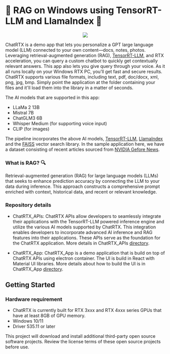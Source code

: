 # 🚀 RAG on Windows using TensorRT-LLM and LlamaIndex 🦙

<p align="center">
<img src="https://gitlab-master.nvidia.com/winai/trt-llm-rag-windows/-/raw/main/media/rag-demo.gif"  align="center">
</p>

ChatRTX is a demo app that lets you personalize a GPT large language model (LLM) connected to your own content—docs, notes, photos. Leveraging retrieval-augmented generation (RAG), [TensorRT-LLM](https://github.com/NVIDIA/TensorRT-LLM/), and RTX acceleration, you can query a custom chatbot to quickly get contextually relevant answers. This app also lets you give query through your voice. As it all runs locally on your Windows RTX PC, you’ll get fast and secure results.
ChatRTX supports various file formats, including text, pdf, doc/docx, xml, png, jpg, bmp. Simply point the application at the folder containing your files and it'll load them into the library in a matter of seconds.

The AI models that are supported in this app:
- LLaMa 2 13B
- Mistral 7B
- ChatGLM3 6B
- Whisper Medium (for supporting voice input)
- CLIP (for images)

The pipeline incorporates the above AI models, [TensorRT-LLM](https://github.com/NVIDIA/TensorRT-LLM/), [LlamaIndex](https://www.llamaindex.ai/) and the [FAISS](https://github.com/facebookresearch/faiss) vector search library. In the sample application here, we have a dataset consisting of recent articles sourced from [NVIDIA Gefore News](https://www.nvidia.com/en-us/geforce/news/).


### What is RAG? 🔍
Retrieval-augmented generation (RAG) for large language models (LLMs) that seeks to enhance prediction accuracy by connecting the LLM to your data during inference. This approach constructs a comprehensive prompt enriched with context, historical data, and recent or relevant knowledge.

### Repository details
- ChatRTX_APIs: ChatRTX APIs allow developers to seamlessly integrate their applications with the TensorRT-LLM powered inference engine and utilize the various AI models supported by ChatRTX. This integration enables developers to incorporate advanced AI inference and RAG features into their applications.
These APIs serve as the foundation for the ChatRTX application. More details in ChatRTX_APIs [directory](https://github.com/NVIDIA/ChatRTX/blob/release/0.4.0/ChatRTX_APIs/README.md). 

- ChatRTX_App: ChatRTX_App is a demo application that is build on top of ChatRTX APIs using electron container. The UI is build in React with Material UI libraries. More details about how to build the UI is in ChatRTX_App [directory](https://github.com/NVIDIA/ChatRTX/blob/release/0.4.0/ChatRTX_App/README.md). 

## Getting Started

### Hardware requirement
- ChatRTX is currently built for RTX 3xxx and RTX 4xxx series GPUs that have at least 8GB of GPU memory.
- Windows 10/11
- Driver 535.11 or later

This project will download and install additional third-party open source software projects. Review the license terms of these open source projects before use.
